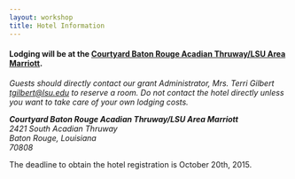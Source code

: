 ```yaml
---
layout: workshop
title: Hotel Information
---
```


#### Lodging will be at the <a href="http://www.marriott.com/hotels/travel/btrch-courtyard-baton-rouge-acadian-thruway-lsu-area/">Courtyard Baton Rouge Acadian Thruway/LSU Area Marriott</a>.

*Guests should directly contact our grant Administrator, Mrs. Terri Gilbert <a href="mailto:tgilbert@lsu.edu">tgilbert@lsu.edu</a> to reserve a room. Do not contact the hotel directly unless you want to take care of your own lodging costs.*

**_Courtyard Baton Rouge Acadian Thruway/LSU Area Marriott_**<br>
*2421 South Acadian Thruway*<br>
*Baton Rouge, Louisiana*<br>
*70808*

<div class="well">
  <p class="text-error">
    The deadline to obtain the hotel registration is October 20th, 2015.
  </p>
</div>